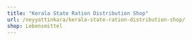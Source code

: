 ```yaml
---
title: "Kerala State Ration Distribution Shop"
url: /neyyattinkara/kerala-state-ration-distribution-shop/
shop: Lebensmittel
---
```

